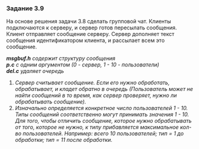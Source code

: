 ### Задание 3.9
На основе решения задачи 3.8 сделать групповой чат. Клиенты подключаются к серверу, и сервер готов пересылать сообщения. Клиент отправляет сообщение серверу. Сервер дополняет текст сообщения идентификатором клиента, и рассылает всем это сообщение.

*__msgbuf.h__ содержит структуру сообщения*  
*__p.c__ с одним аргументом (0 - сервер, 1 - 10 - пользователи)*  
*__del.c__ удаляет очередь*  
1. *Сервер считывает сообщение. Если его нужно обработать, обрабатывает, и кладет обратно в очередь (Пользователь может не найти сообщений в то время, как сервер проверяет, нужно ли обрабатывать сообщение).*  
1. *Изначально определяется конкретное число пользователей 1 - 10. Типы сообщений соответственно могут принимать значения 1 - 10. Для того, чтобы отличить сообщение, которое нужно обрабатывать от того, которое не нужно, к типу прибавляется максимальное кол-во пользователей. Например: всего 10 пользователей; тип = 1 до обработки; тип = 11 после обработки.*
